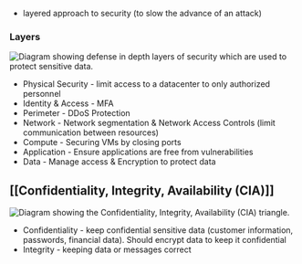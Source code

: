 - layered approach to security (to slow the advance of an attack)

### Layers
![Diagram showing defense in depth layers of security which are used to protect sensitive data.](https://learn.microsoft.com/en-us/training/wwl-sci/describe-security-concepts-methodologies/media/4-defense-depth.png)
- Physical Security - limit access to a datacenter to only authorized personnel
- Identity & Access - MFA
- Perimeter - DDoS Protection
- Network - Network segmentation & Network Access Controls (limit communication between resources)
- Compute - Securing VMs by closing ports
- Application - Ensure applications are free from vulnerabilities
- Data - Manage access & Encryption to protect data

## [[Confidentiality, Integrity, Availability (CIA)]]
![Diagram showing the Confidentiality, Integrity, Availability (CIA) triangle.](https://learn.microsoft.com/en-us/training/wwl-sci/describe-security-concepts-methodologies/media/4-confidentiality-integrity-availability.png)
- Confidentiality - keep confidential sensitive data (customer information, passwords, financial data). Should encrypt data to keep it confidential
- Integrity - keeping data or messages correct